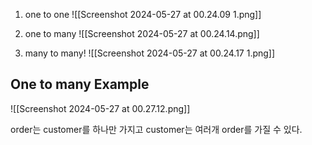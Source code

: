 
1. one to one
![[Screenshot 2024-05-27 at 00.24.09 1.png]]


2.  one to many
![[Screenshot 2024-05-27 at 00.24.14.png]]


3.  many to many!
![[Screenshot 2024-05-27 at 00.24.17 1.png]]

## One to many Example
![[Screenshot 2024-05-27 at 00.27.12.png]]

order는 customer를 하나만 가지고 customer는 여러개 order를 가질 수 있다.

